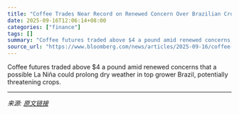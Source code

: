 ```yaml
---
title: "Coffee Trades Near Record on Renewed Concern Over Brazilian Crop"
date: 2025-09-16T12:06:14+08:00
categories: ["finance"]
tags: []
summary: "Coffee futures traded above $4 a pound amid renewed concerns that a possible La Niña could prolong dry weather in top grower Brazil, potentially threatening crops."
source_url: "https://www.bloomberg.com/news/articles/2025-09-16/coffee-trades-near-record-on-renewed-concern-over-brazilian-crop"
---
```


Coffee futures traded above $4 a pound amid renewed concerns that a possible La Niña could prolong dry weather in top grower Brazil, potentially threatening crops.

---

*来源: [原文链接](https://www.bloomberg.com/news/articles/2025-09-16/coffee-trades-near-record-on-renewed-concern-over-brazilian-crop)*
